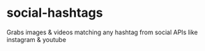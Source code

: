 social-hashtags
===============

Grabs images &amp; videos matching any hashtag from social APIs like instagram &amp; youtube
